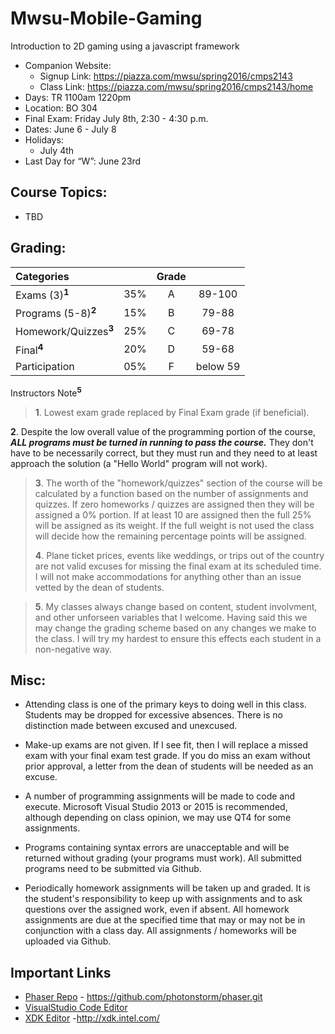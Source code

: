 # Mwsu-Mobile-Gaming
Introduction to 2D gaming using a javascript framework

- Companion Website:
    - Signup Link: https://piazza.com/mwsu/spring2016/cmps2143
    - Class Link: https://piazza.com/mwsu/spring2016/cmps2143/home
- Days: TR 1100am 1220pm 
- Location: BO 304 
- Final Exam: Friday July 8th, 2:30 - 4:30 p.m.
- Dates: June 6 - July 8
- Holidays: 
    - July 4th
- Last Day for “W”: June 23rd

## Course Topics:

- TBD

## Grading:	

| Categories                     |     |  Grade   |          | 
|:------------------------------ |:---:|:--------:|:--------:|
| Exams (3)<sup>**1**</sup>	     | 35% |  A       | 89-100   |
| Programs (5-8)<sup>**2**</sup> | 15% |  B       |  79-88   |
| Homework/Quizzes<sup>**3**</sup>|	25%|  C       | 69-78    |
| Final<sup>**4**</sup>	         | 20% |  D       | 59-68    |
| Participation	                 | 05% |  F       | below 59 |
Instructors Note<sup>**5**</sup>

>**1**. Lowest exam grade replaced by Final Exam grade (if beneficial).
>
**2**. Despite the low overall value of the programming portion of the course, ***ALL programs must be turned in running to pass the course.***  They don't have to be necessarily correct, but they must run and they need to at least approach the solution (a "Hello World" program will not work). 
>
>**3**. The worth of the "homework/quizzes" section of the course will be calculated by a function based on the number of assignments and quizzes. If zero homeworks / quizzes are assigned then they will be assigned a 0% portion. If at least 10 are assigned then the full 25% will be assigned as its weight. If the full weight is not used the class will decide how the remaining percentage points will be assigned. 
>
>**4**. Plane ticket prices, events like weddings, or trips out of the country are not valid excuses for missing the final exam at its scheduled time. I will not make accommodations for anything other than an issue vetted by the dean of students. 

>**5**. My classes always change based on content, student involvment, and other unforseen variables that I welcome. Having said this we may change the grading scheme based on any changes we make to the class. I will try my hardest to ensure this effects each student in a non-negative way.  

## Misc:

- Attending class is one of the primary keys to doing well in this class. Students may be dropped for excessive absences. There is no distinction made between excused and unexcused. 

- Make-up exams are not given. If I see fit, then I will replace a missed exam with your final exam test grade. If you do miss an exam without prior approval, a letter from the dean of students will be needed as an excuse. 

- A number of programming assignments will be made to code and execute. Microsoft Visual Studio 2013 or 2015 is recommended, although depending on class opinion, we may use QT4 for some assignments. 

- Programs containing syntax errors are unacceptable and will be returned without grading (your programs must work). All submitted programs need to be submitted via Github. 


- Periodically homework assignments will be taken up and graded. It is the student's responsibility to keep up with assignments and to ask questions over the assigned work, even if absent. All homework assignments are due at the specified time that may or may not be in conjunction with a class day. All assignments / homeworks will be uploaded via Github.


## Important Links

- [Phaser Repo](https://github.com/photonstorm/phaser.git) - https://github.com/photonstorm/phaser.git
- [VisualStudio Code Editor](https://code.visualstudio.com/)
- [XDK Editor](http://xdk.intel.com/) -http://xdk.intel.com/
